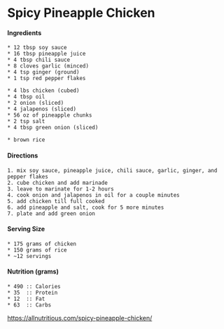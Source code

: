 # Spicy Pineapple Chicken



#### Ingredients
	* 12 tbsp soy sauce
	* 16 tbsp pineapple juice
	* 4 tbsp chili sauce
	* 8 cloves garlic (minced)
	* 4 tsp ginger (ground)
	* 1 tsp red pepper flakes

	* 4 lbs chicken (cubed)
	* 4 tbsp oil
	* 2 onion (sliced)
	* 4 jalapenos (sliced)
	* 56 oz of pineapple chunks
	* 2 tsp salt
	* 4 tbsp green onion (sliced)

	* brown rice


#### Directions
	1. mix soy sauce, pineapple juice, chili sauce, garlic, ginger, and pepper flakes
	2. cube chicken and add marinade
	3. leave to marinate for 1-2 hours
	4. cook onion and jalapenos in oil for a couple minutes
	5. add chicken till full cooked
	6. add pineapple and salt, cook for 5 more minutes
	7. plate and add green onion


#### Serving Size
	* 175 grams of chicken
	* 150 grams of rice
	* ~12 servings


#### Nutrition (grams)
	* 490 :: Calories
	* 35  :: Protein
	* 12  :: Fat
	* 63  :: Carbs


https://allnutritious.com/spicy-pineapple-chicken/
